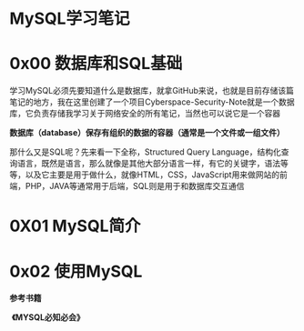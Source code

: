 # MySQL学习笔记

# 0x00 数据库和SQL基础

学习MySQL必须先要知道什么是数据库，就拿GitHub来说，也就是目前存储该篇笔记的地方，我在这里创建了一个项目Cyberspace-Security-Note就是一个数据库，它负责存储我学习关于网络安全的所有笔记，当然也可以说它是一个容器

**数据库（database）保存有组织的数据的容器（通常是一个文件或一组文件）**

那什么又是SQL呢？先来看一下全称，Structured Query Language，结构化查询语言，既然是语言，那么就像是其他大部分语言一样，有它的关键字，语法等等，以及它主要是用于做什么，就像HTML，CSS，JavaScript用来做网站的前端，PHP，JAVA等通常用于后端，SQL则是用于和数据库交互通信

# 0X01 MySQL简介



# 0x02 使用MySQL

**参考书籍**

​	**《MYSQL必知必会》**

